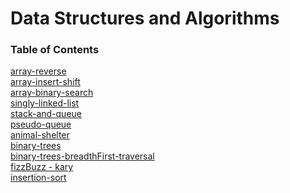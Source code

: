 # Data Structures and Algorithms

### Table of Contents

[array-reverse](./401/array-reverse/README.md)\
[array-insert-shift](./401/array-insert-shift/README.md)\
[array-binary-search](./401/array-binary-search/README.md)\
[singly-linked-list](./401/linked-list/README.md)\
[stack-and-queue](./401/stack-and-queue/README.md)\
[pseudo-queue](./401/stack-and-queue/pseudoQueue/README.md)\
[animal-shelter](./401/stack-and-queue/animal-shelter/README.md)\
[binary-trees](./401/trees/README.md)\
[binary-trees-breadthFirst-traversal](./401/trees/breadthFirst.js)\
[fizzBuzz - kary](./401/trees/kary/fizzBuzzTree.js)\
[insertion-sort](./401/insertion-sort/README.md)
